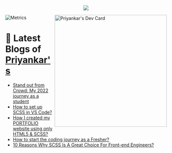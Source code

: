 <div align="center">
  <img src="https://profile-counter.glitch.me/priyankarpal/count.svg?"  />
</div>


<a href="https://app.daily.dev/priyankarpal"><img src="https://github.com/priyankarpal/priyankarpal/blob/main/devcard.svg" width="350" align="right" alt="Priyankar's Dev Card"/></a>
![Metrics](https://metrics.lecoq.io/priyankarpal?template=classic&base.hireable=true&base.header=0&achievements=1&notable=1&base=header%2C%20activity%2C%20community%2C%20repositories%2C%20metadata&base.indepth=false&base.hireable=true&base.skip=false&achievements=false&achievements.threshold=C&achievements.secrets=true&achievements.display=compact&achievements.limit=0&notable=false&notable.from=all&notable.repositories=true&notable.indepth=false&notable.types=commit&notable.self=false&config.timezone=Asia%2FCalcutta)
# 📝 Latest Blogs of [Priyankar's](https://priyankarpal.hashnode.dev)

<!-- BLOG-POST-LIST:START -->
- [Stand out from Crowd: My 2022 journey as a student](https://priyankarpal.hashnode.dev/stand-out-from-crowd-my-2022-journey-as-a-student)
- [How to set up SCSS in VS Code?](https://priyankarpal.hashnode.dev/how-to-set-up-scss-in-vs-code)
- [How I created my PORTFOLIO website using only HTML5 &amp; SCSS?](https://priyankarpal.hashnode.dev/how-i-created-my-portfolio-website-using-only-html5-scss)
- [How to start the coding journey as a Fresher?](https://priyankarpal.hashnode.dev/how-to-start-the-coding-journey-as-a-fresher)
- [10 Reasons Why SCSS Is A Great Choice For Front-end Engineers?](https://priyankarpal.hashnode.dev/10-reasons-why-scss-is-a-great-choice-for-front-end-engineers)
<!-- BLOG-POST-LIST:END -->


